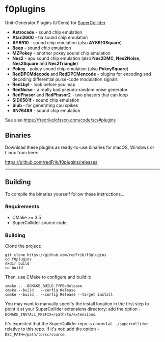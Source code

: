 # f0plugins

Unit-Generator Plugins (UGens) for [SuperCollider](https://supercollider.github.io)

* __Astrocade__ - sound chip emulation
* __Atari2600__ - tia sound chip emulation
* __AY8910__ - sound chip emulation (also __AY8910Square__)
* __Beep__ - sound chip emulation
* __MZPokey__ - another pokey sound chip emulation
* __Nes2__ - apu sound chip emulation (also __Nes2DMC__, __Nes2Noise__, __Nes2Square__ and __Nes2Triangle__)
* __Pokey__ - pokey sound chip emulation (also __PokeySquare__)
* __RedDPCMdecode__ and __RedDPCMencode__ - plugins for encoding and decoding differential pulse-code modulation signals
* __RedLbyl__ - look before you leap
* __RedNoise__ - a really bad pseudo-random noise generator
* __RedPhasor__ and __RedPhasor2__ - two phasors that can loop
* __SID6581f__ - sound chip emulation
* __Slub__ - for generating cpu spikes
* __SN76489__ - sound chip emulation

See also <https://fredrikolofsson.com/code/sc/#plugins>

## Binaries

Download these plugins as ready-to-use binaries for macOS, Windows or Linux from here:

<https://github.com/redFrik/f0plugins/releases>

---

## Building

To compile the binaries yourself follow these instructions...

### Requirements

- CMake >= 3.5
- SuperCollider source code

### Building

Clone the project:

    git clone https://github.com/redFrik/f0plugins
    cd f0plugins
    mkdir build
    cd build

Then, use CMake to configure and build it:

    cmake .. -DCMAKE_BUILD_TYPE=Release
    cmake --build . --config Release
    cmake --build . --config Release --target install

You may want to manually specify the install location in the first step to point it at your
SuperCollider extensions directory: add the option `-DCMAKE_INSTALL_PREFIX=/path/to/extensions`.

It's expected that the SuperCollider repo is cloned at `../supercollider` relative to this repo. If
it's not: add the option `-DSC_PATH=/path/to/sc/source`.
